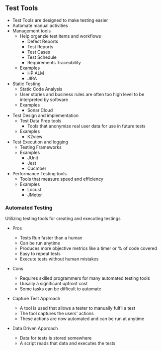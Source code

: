 ## Test Tools
- Test Tools are designed to make testing easier
- Automate manual activities
- Management tools
  - Help organzie test items and workflows
    - Defect Reports
    - Test Reports
    - Test Cases
    - Test Schedule
    - Requirements Traceability
  - Examples
    - HP ALM
    - JIRA
- Static Testing
  - Static Code Analysis
  - User stories and business rules are often too high level to be interpreted by software
  - Examples
    - Sonar Cloud
- Test Design and implementation
  - Test Data Prep tools
    - Tools that anonymize real user data for use in future tests
  - Examples
    - K2view
- Test Execution and logging
  - Testing Frameworks
  - Examples
    - JUnit
    - Jest
    - Cucmber
- Performance Testing tools
  - Tools that measure speed and efficiency
  - Examples
    - Locust
    - JMeter

### Automated Testing
Utilizing testing tools for creating and executing testings
- Pros
  - Tests Run faster than a human
  - Can be run anytime
  - Produces more objective metrics like a timer or % of code covered
  - Easy to repeat tests 
  - Execute tests without human mistakes
- Cons
  - Requires skilled programmers for many automated testing tools
  - Uusally a significant upfront cost
  - Some tasks can be difficult to automate

- Capture Test Approach
  - A tool is used that allows a tester to manually fulfil a test
  - The tool captures the users' actions 
  - These actions are now automated and can be run at anytime
- Data Driven Approach
  - Data for tests is stored somewhere
  - A script reads that data and executes the tests
